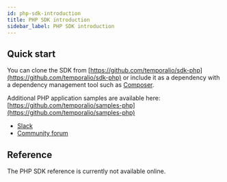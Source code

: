 ```yaml
---
id: php-sdk-introduction
title: PHP SDK introduction
sidebar_label: PHP SDK introduction
---
```


## Quick start

You can clone the SDK from [https://github.com/temporalio/sdk-php](https://github.com/temporalio/sdk-php) or include it as a dependency with a dependency management tool such as [Composer](https://getcomposer.org/).

Additional PHP application samples are available here: [https://github.com/temporalio/samples-php](https://github.com/temporalio/samples-php)

- [Slack](https://join.slack.com/t/temporalio/shared_invite/zt-onhti57l-J0bl~Tr7MqSUnIc1upjRkw)
- [Community forum](https://community.temporal.io/)

## Reference

The PHP SDK reference is currently not available online.
